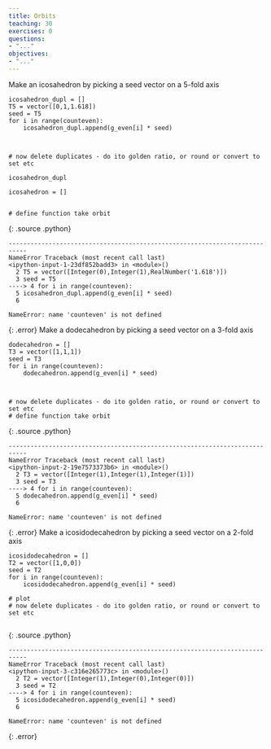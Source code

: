 ```yaml
---
title: Orbits
teaching: 30
exercises: 0
questions:
- "..."
objectives:
- "..."
---
```


Make an icosahedron by picking a seed vector on a 5-fold axis


~~~
icosahedron_dupl = []
T5 = vector([0,1,1.618]) 
seed = T5
for i in range(counteven):
    icosahedron_dupl.append(g_even[i] * seed)



# now delete duplicates - do ito golden ratio, or round or convert to set etc

icosahedron_dupl

icosahedron = []


# define function take orbit
~~~
{: .source .python}

~~~
---------------------------------------------------------------------------
NameError Traceback (most recent call last)
<ipython-input-1-23df852badd3> in <module>()
  2 T5 = vector([Integer(0),Integer(1),RealNumber('1.618')])
  3 seed = T5
----> 4 for i in range(counteven):
  5 icosahedron_dupl.append(g_even[i] * seed)
  6 

NameError: name 'counteven' is not defined
~~~
{: .error}
Make a dodecahedron by picking a seed vector on a 3-fold axis


~~~
dodecahedron = []
T3 = vector([1,1,1]) 
seed = T3
for i in range(counteven):
    dodecahedron.append(g_even[i] * seed)



# now delete duplicates - do ito golden ratio, or round or convert to set etc
# define function take orbit
~~~
{: .source .python}

~~~
---------------------------------------------------------------------------
NameError Traceback (most recent call last)
<ipython-input-2-19e7573373b6> in <module>()
  2 T3 = vector([Integer(1),Integer(1),Integer(1)])
  3 seed = T3
----> 4 for i in range(counteven):
  5 dodecahedron.append(g_even[i] * seed)
  6 

NameError: name 'counteven' is not defined
~~~
{: .error}
Make a icosidodecahedron by picking a seed vector on a 2-fold axis


~~~
icosidodecahedron = []
T2 = vector([1,0,0]) 
seed = T2
for i in range(counteven):
    icosidodecahedron.append(g_even[i] * seed)

# plot
# now delete duplicates - do ito golden ratio, or round or convert to set etc


~~~
{: .source .python}

~~~
---------------------------------------------------------------------------
NameError Traceback (most recent call last)
<ipython-input-3-c316e265773c> in <module>()
  2 T2 = vector([Integer(1),Integer(0),Integer(0)])
  3 seed = T2
----> 4 for i in range(counteven):
  5 icosidodecahedron.append(g_even[i] * seed)
  6 

NameError: name 'counteven' is not defined
~~~
{: .error}
